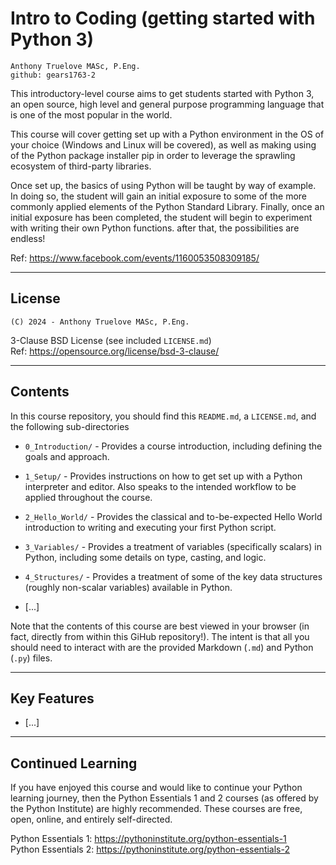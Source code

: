 # Intro to Coding (getting started with Python 3)

    Anthony Truelove MASc, P.Eng.
    github: gears1763-2

This introductory-level course aims to get students started with Python 3, an open
source, high level and general purpose programming language that is one of the most
popular in the world.  

This course will cover getting set up with a Python environment in the OS of your
choice (Windows and Linux will be covered), as well as making using of the Python
package installer pip in order to leverage the sprawling ecosystem of third-party
libraries.  

Once set up, the basics of using Python will be taught by way of example.
In doing so, the student will gain an initial exposure to some of the more commonly
applied elements of the Python Standard Library. Finally, once an initial exposure has
been completed, the student will begin to experiment with writing their own Python
functions. after that, the possibilities are endless!

Ref: <https://www.facebook.com/events/1160053508309185/>

--------


## License

    (C) 2024 - Anthony Truelove MASc, P.Eng.

3-Clause BSD License (see included `LICENSE.md`)  
Ref: <https://opensource.org/license/bsd-3-clause/>

--------


## Contents

In this course repository, you should find this `README.md`, a `LICENSE.md`, and the 
following sub-directories

  * `0_Introduction/` - Provides a course introduction, including defining the goals 
    and approach.
  
  * `1_Setup/` - Provides instructions on how to get set up with a Python interpreter and 
    editor. Also speaks to the intended workflow to be applied throughout the course.
  
  * `2_Hello_World/` - Provides the classical and to-be-expected Hello World introduction
    to writing and executing your first Python script.
  
  * `3_Variables/` - Provides a treatment of variables (specifically scalars) in Python, 
    including some details on type, casting, and logic.
  
  * `4_Structures/` - Provides a treatment of some of the key data structures (roughly
    non-scalar variables) available in Python.
  
  * [...]

Note that the contents of this course are best viewed in your browser (in fact, directly 
from within this GiHub repository!). The intent is that all you should need to interact
with are the provided Markdown (`.md`) and Python (`.py`) files.

--------


## Key Features

  * [...]

--------


## Continued Learning

If you have enjoyed this course and would like to continue your Python learning 
journey, then the Python Essentials 1 and 2 courses (as offered by the Python Institute)
are highly recommended. These courses are free, open, online, and entirely
self-directed.

Python Essentials 1: <https://pythoninstitute.org/python-essentials-1>  
Python Essentials 2: <https://pythoninstitute.org/python-essentials-2>
